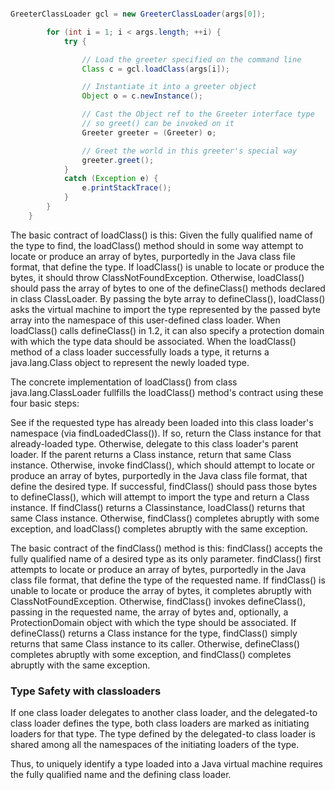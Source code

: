 ```java

GreeterClassLoader gcl = new GreeterClassLoader(args[0]);

        for (int i = 1; i < args.length; ++i) {
            try {

                // Load the greeter specified on the command line
                Class c = gcl.loadClass(args[i]);

                // Instantiate it into a greeter object
                Object o = c.newInstance();

                // Cast the Object ref to the Greeter interface type
                // so greet() can be invoked on it
                Greeter greeter = (Greeter) o;

                // Greet the world in this greeter's special way
                greeter.greet();
            }
            catch (Exception e) {
                e.printStackTrace();
            }
        }
    }

```

The basic contract of loadClass() is this: Given the fully qualified name of the type to find, the loadClass() method should in some way attempt to locate or produce an array of bytes, purportedly in the Java class file format, that define the type. If loadClass() is unable to locate or produce the bytes, it should throw ClassNotFoundException. Otherwise, loadClass() should pass the array of bytes to one of the defineClass() methods declared in class ClassLoader. By passing the byte array to defineClass(), loadClass() asks the virtual machine to import the type represented by the passed byte array into the namespace of this user-defined class loader. When loadClass() calls defineClass() in 1.2, it can also specify a protection domain with which the type data should be associated. When the loadClass() method of a class loader successfully loads a type, it returns a java.lang.Class object to represent the newly loaded type.

The concrete implementation of loadClass() from class java.lang.ClassLoader fullfills the loadClass() method's contract using these four basic steps:

See if the requested type has already been loaded into this class loader's namespace (via findLoadedClass()). If so, return the Class instance for that already-loaded type.
Otherwise, delegate to this class loader's parent loader. If the parent returns a Class instance, return that same Class instance.
Otherwise, invoke findClass(), which should attempt to locate or produce an array of bytes, purportedly in the Java class file format, that define the desired type. If successful, findClass() should pass those bytes to defineClass(), which will attempt to import the type and return a Class instance. If findClass() returns a Classinstance, loadClass() returns that same Class instance.
Otherwise, findClass() completes abruptly with some exception, and loadClass() completes abruptly with the same exception.

The basic contract of the findClass() method is this: findClass() accepts the fully qualified name of a desired type as its only parameter. findClass() first attempts to locate or produce an array of bytes, purportedly in the Java class file format, that define the type of the requested name. If findClass() is unable to locate or produce the array of bytes, it completes abruptly with ClassNotFoundException. Otherwise, findClass() invokes defineClass(), passing in the requested name, the array of bytes and, optionally, a ProtectionDomain object with which the type should be associated. If defineClass() returns a Class instance for the type, findClass() simply returns that same Class instance to its caller. Otherwise, defineClass() completes abruptly with some exception, and findClass() completes abruptly with the same exception.

### Type Safety with classloaders

If one class loader delegates to another class loader, and the delegated-to class loader defines the type, both class loaders are marked as initiating loaders for that type. The type defined by the delegated-to class loader is shared among all the namespaces of the initiating loaders of the type.

Thus, to uniquely identify a type loaded into a Java virtual machine requires the fully qualified name and the defining class loader.
